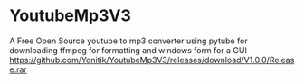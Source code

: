# YoutubeMp3V3
A Free Open Source youtube to mp3 converter using pytube for downloading ffmpeg for formatting and windows form for a GUI
https://github.com/Yonitik/YoutubeMp3V3/releases/download/V1.0.0/Release.rar
